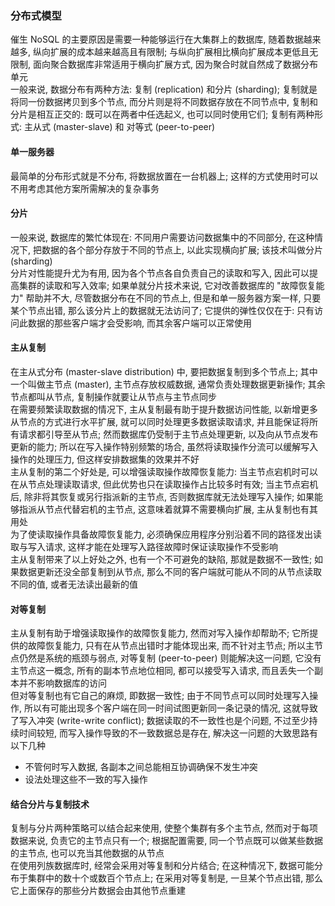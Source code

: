 ### 分布式模型
催生 NoSQL 的主要原因是需要一种能够运行在大集群上的数据库, 随着数据越来越多, 纵向扩展的成本越来越高且有限制; 与纵向扩展相比横向扩展成本更低且无限制, 面向聚合数据库非常适用于横向扩展方式, 因为聚合时就自然成了数据分布单元  
一般来说, 数据分布有两种方法: 复制 (replication) 和分片 (sharding); 复制就是将同一份数据拷贝到多个节点, 而分片则是将不同数据存放在不同节点中, 复制和分片是相互正交的: 既可以在两者中任选起义, 也可以同时使用它们; 复制有两种形式: 主从式 (master-slave) 和 对等式 (peer-to-peer)

#### 单一服务器
最简单的分布形式就是不分布, 将数据放置在一台机器上; 这样的方式使用时可以不用考虑其他方案所需解决的复杂事务

#### 分片
一般来说, 数据库的繁忙体现在: 不同用户需要访问数据集中的不同部分, 在这种情况下, 把数据的各个部分存放于不同的节点上, 以此实现横向扩展; 该技术叫做分片 (sharding)   
分片对性能提升尤为有用, 因为各个节点各自负责自己的读取和写入, 因此可以提高集群的读取和写入效率; 如果单就分片技术来说, 它对改善数据库的 "故障恢复能力" 帮助并不大, 尽管数据分布在不同的节点上, 但是和单一服务器方案一样, 只要某个节点出错, 那么该分片上的数据就无法访问了; 它提供的弹性仅仅在于: 只有访问此数据的那些客户端才会受影响, 而其余客户端可以正常使用

#### 主从复制
在主从式分布 (master-slave distribution) 中, 要把数据复制到多个节点上; 其中一个叫做主节点 (master), 主节点存放权威数据, 通常负责处理数据更新操作; 其余节点都叫从节点, 复制操作就要让从节点与主节点同步  
在需要频繁读取数据的情况下, 主从复制最有助于提升数据访问性能, 以新增更多从节点的方式进行水平扩展, 就可以同时处理更多数据读取请求, 并且能保证将所有请求都引导至从节点; 然而数据库仍受制于主节点处理更新, 以及向从节点发布更新的能力; 所以在写入操作特别频繁的场合, 虽然将读取操作分流可以缓解写入操作的处理压力, 但这样安排数据集的效果并不好  
主从复制的第二个好处是, 可以增强读取操作故障恢复能力: 当主节点宕机时可以在从节点处理读取请求, 但此优势也只在读取操作占比较多时有效; 当主节点宕机后, 除非将其恢复或另行指派新的主节点, 否则数据库就无法处理写入操作; 如果能够指派从节点代替宕机的主节点, 这意味着就算不需要横向扩展, 主从复制也有其用处  
为了使读取操作具备故障恢复能力, 必须确保应用程序分别沿着不同的路径发出读取与写入请求, 这样才能在处理写入路径故障时保证读取操作不受影响  
主从复制带来了以上好处之外, 也有一个不可避免的缺陷, 那就是数据不一致性; 如果数据更新还没全部复制到从节点, 那么不同的客户端就可能从不同的从节点读取不同的值, 或者无法读出最新的值

#### 对等复制
主从复制有助于增强读取操作的故障恢复能力, 然而对写入操作却帮助不; 它所提供的故障恢复能力, 只有在从节点出错时才能体现出来, 而不针对主节点; 所以主节点仍然是系统的瓶颈与弱点, 对等复制 (peer-to-peer) 则能解决这一问题, 它没有主节点这一概念, 所有的副本节点地位相同, 都可以接受写入请求, 而且丢失一个副本并不影响数据库的访问  
但对等复制也有它自己的麻烦, 即数据一致性; 由于不同节点可以同时处理写入操作, 所以有可能出现多个客户端在同一时间试图更新同一条记录的情况, 这就导致了写入冲突 (write-write conflict); 数据读取的不一致性也是个问题, 不过至少持续时间较短, 而写入操作导致的不一致数据总是存在, 解决这一问题的大致思路有以下几种
- 不管何时写入数据, 各副本之间总能相互协调确保不发生冲突
- 设法处理这些不一致的写入操作

#### 结合分片与复制技术
复制与分片两种策略可以结合起来使用, 使整个集群有多个主节点, 然而对于每项数据来说, 负责它的主节点只有一个; 根据配置需要, 同一个节点既可以做某些数据的主节点, 也可以充当其他数据的从节点  
在使用列族数据库时, 经常会采用对等复制和分片结合; 在这种情况下, 数据可能分布于集群中的数十个或数百个节点上; 在采用对等复制是, 一旦某个节点出错, 那么它上面保存的那些分片数据会由其他节点重建
